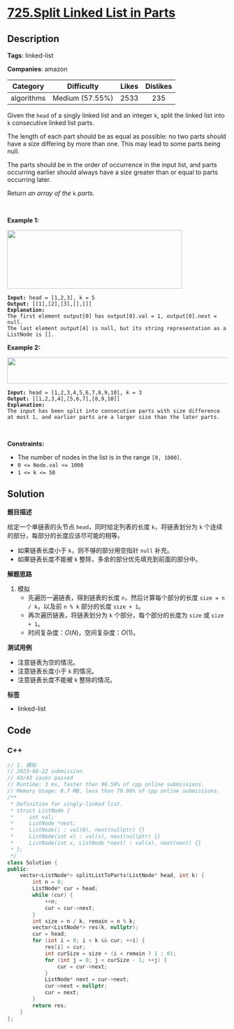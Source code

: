 # [725.Split Linked List in Parts](https://leetcode.com/problems/split-linked-list-in-parts/description/)

## Description

**Tags**: linked-list

**Companies**: amazon

|  Category  |   Difficulty    | Likes | Dislikes |
| :--------: | :-------------: | :---: | :------: |
| algorithms | Medium (57.55%) | 2533  |   235    |

<p>Given the <code>head</code> of a singly linked list and an integer <code>k</code>, split the linked list into <code>k</code> consecutive linked list parts.</p>
<p>The length of each part should be as equal as possible: no two parts should have a size differing by more than one. This may lead to some parts being null.</p>
<p>The parts should be in the order of occurrence in the input list, and parts occurring earlier should always have a size greater than or equal to parts occurring later.</p>
<p>Return <em>an array of the </em><code>k</code><em> parts</em>.</p>
<p>&nbsp;</p>
<p><strong class="example">Example 1:</strong></p>
<img alt="" src="https://assets.leetcode.com/uploads/2021/06/13/split1-lc.jpg" style="width: 400px; height: 134px;" />
<pre><code><strong>Input:</strong> head = [1,2,3], k = 5
<strong>Output:</strong> [[1],[2],[3],[],[]]
<strong>Explanation:</strong>
The first element output[0] has output[0].val = 1, output[0].next = null.
The last element output[4] is null, but its string representation as a ListNode is [].</code></pre>
<p><strong class="example">Example 2:</strong></p>
<img alt="" src="https://assets.leetcode.com/uploads/2021/06/13/split2-lc.jpg" style="width: 600px; height: 60px;" />
<pre><code><strong>Input:</strong> head = [1,2,3,4,5,6,7,8,9,10], k = 3
<strong>Output:</strong> [[1,2,3,4],[5,6,7],[8,9,10]]
<strong>Explanation:</strong>
The input has been split into consecutive parts with size difference at most 1, and earlier parts are a larger size than the later parts.</code></pre>
<p>&nbsp;</p>
<p><strong>Constraints:</strong></p>
<ul>
  <li>The number of nodes in the list is in the range <code>[0, 1000]</code>.</li>
  <li><code>0 &lt;= Node.val &lt;= 1000</code></li>
  <li><code>1 &lt;= k &lt;= 50</code></li>
</ul>

## Solution

**题目描述**

给定一个单链表的头节点 `head`，同时给定列表的长度 `k`，将链表划分为 `k` 个连续的部分，每部分的长度应该尽可能的相等。

- 如果链表长度小于 `k`，则不够的部分用空指针 `null` 补充。
- 如果链表长度不能被 `k` 整除，多余的部分优先填充到前面的部分中。

**解题思路**

1. 模拟
   - 先遍历一遍链表，得到链表的长度 `n`，然后计算每个部分的长度 `size = n / k`，以及前 `n % k` 部分的长度 `size + 1`。
   - 再次遍历链表，将链表划分为 `k` 个部分，每个部分的长度为 `size` 或 `size + 1`。
   - 时间复杂度：$O(N)$，空间复杂度：$O(1)$。

**测试用例**

- 注意链表为空的情况。
- 注意链表长度小于 `k` 的情况。
- 注意链表长度不能被 `k` 整除的情况。

**标签**

- linked-list

<!-- code start -->
## Code

### C++

```cpp
// 1. 模拟
// 2023-08-22 submission
// 43/43 cases passed
// Runtime: 3 ms, faster than 96.59% of cpp online submissions.
// Memory Usage: 8.7 MB, less than 79.96% of cpp online submissions.
/**
 * Definition for singly-linked list.
 * struct ListNode {
 *     int val;
 *     ListNode *next;
 *     ListNode() : val(0), next(nullptr) {}
 *     ListNode(int x) : val(x), next(nullptr) {}
 *     ListNode(int x, ListNode *next) : val(x), next(next) {}
 * };
 */
class Solution {
public:
    vector<ListNode*> splitListToParts(ListNode* head, int k) {
        int n = 0;
        ListNode* cur = head;
        while (cur) {
            ++n;
            cur = cur->next;
        }
        int size = n / k, remain = n % k;
        vector<ListNode*> res(k, nullptr);
        cur = head;
        for (int i = 0; i < k && cur; ++i) {
            res[i] = cur;
            int curSize = size + (i < remain ? 1 : 0);
            for (int j = 0; j < curSize - 1; ++j) {
                cur = cur->next;
            }
            ListNode* next = cur->next;
            cur->next = nullptr;
            cur = next;
        }
        return res;
    }
};
```

<!-- code end -->
